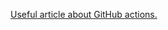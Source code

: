 [Useful article about GitHub actions.](https://leenarts.net/2020/02/12/github-actions-for-ios-projects/)